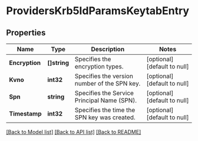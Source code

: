 # ProvidersKrb5IdParamsKeytabEntry

## Properties
Name | Type | Description | Notes
------------ | ------------- | ------------- | -------------
**Encryption** | **[]string** | Specifies the encryption types. | [optional] [default to null]
**Kvno** | **int32** | Specifies the version number of the SPN key. | [optional] [default to null]
**Spn** | **string** | Specifies the Service Principal Name (SPN). | [optional] [default to null]
**Timestamp** | **int32** | Specifies the time the SPN key was created. | [optional] [default to null]

[[Back to Model list]](../README.md#documentation-for-models) [[Back to API list]](../README.md#documentation-for-api-endpoints) [[Back to README]](../README.md)


